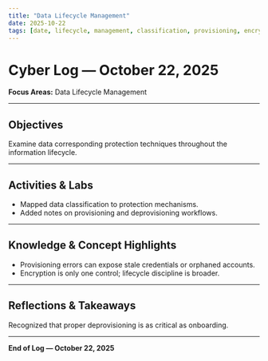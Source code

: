 ```yaml
---
title: "Data Lifecycle Management"
date: 2025-10-22
tags: [date, lifecycle, management, classification, provisioning, encryption, deprovisioning, onboarding]
---
```


# Cyber Log — October 22, 2025
**Focus Areas:** Data Lifecycle Management

---

## Objectives
Examine data corresponding protection techniques throughout the information lifecycle.

---

## Activities & Labs
- Mapped data classification to protection mechanisms.  
- Added notes on provisioning and deprovisioning workflows.  

---

## Knowledge & Concept Highlights
- Provisioning errors can expose stale credentials or orphaned accounts.  
- Encryption is only one control; lifecycle discipline is broader.

---

## Reflections & Takeaways
Recognized that proper deprovisioning is as critical as onboarding.  

---

**End of Log — October 22, 2025**
